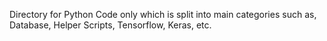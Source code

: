 Directory for Python Code only which is split into main categories such as, Database, Helper Scripts, Tensorflow, Keras, etc.
